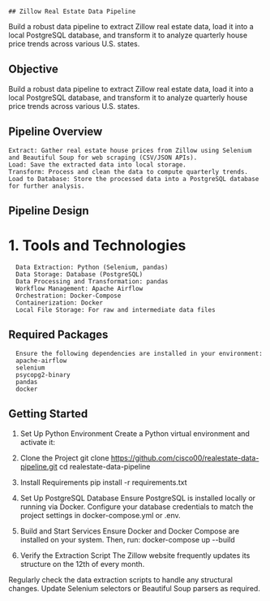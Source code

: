                                                                                     ## Zillow Real Estate Data Pipeline
Build a robust data pipeline to extract Zillow real estate data, load it into a local PostgreSQL database, and transform it to analyze quarterly house price trends across various U.S. states.
     
## Objective
Build a robust data pipeline to extract Zillow real estate data, load it into a local PostgreSQL database, and transform it to analyze quarterly house price trends across various U.S. states.

## Pipeline Overview
    Extract: Gather real estate house prices from Zillow using Selenium and Beautiful Soup for web scraping (CSV/JSON APIs).
    Load: Save the extracted data into local storage.
    Transform: Process and clean the data to compute quarterly trends.
    Load to Database: Store the processed data into a PostgreSQL database for further analysis.
    
## Pipeline Design
# 1. Tools and Technologies
      Data Extraction: Python (Selenium, pandas)
      Data Storage: Database (PostgreSQL)
      Data Processing and Transformation: pandas
      Workflow Management: Apache Airflow
      Orchestration: Docker-Compose
      Containerization: Docker
      Local File Storage: For raw and intermediate data files
  
##  Required Packages
      Ensure the following dependencies are installed in your environment:
      apache-airflow
      selenium
      psycopg2-binary
      pandas
      docker
      
## Getting Started
1. Set Up Python Environment
Create a Python virtual environment and activate it:

 2. Clone the Project
 git clone https://github.com/cisco00/realestate-data-pipeline.git
 cd realestate-data-pipeline

3. Install Requirements
pip install -r requirements.txt

5. Set Up PostgreSQL Database
Ensure PostgreSQL is installed locally or running via Docker. Configure your database credentials to match the project settings in docker-compose.yml or .env.

6. Build and Start Services
Ensure Docker and Docker Compose are installed on your system. Then, run:
docker-compose up --build

6. Verify the Extraction Script
The Zillow website frequently updates its structure on the 12th of every month.

Regularly check the data extraction scripts to handle any structural changes.
Update Selenium selectors or Beautiful Soup parsers as required.
